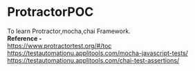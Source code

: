 # ProtractorPOC
To learn Protractor,mocha,chai Framework. </br>
<b> Reference -  </b> </br>
https://www.protractortest.org/#/toc </br>
https://testautomationu.applitools.com/mocha-javascript-tests/ </br>
https://testautomationu.applitools.com/chai-test-assertions/

